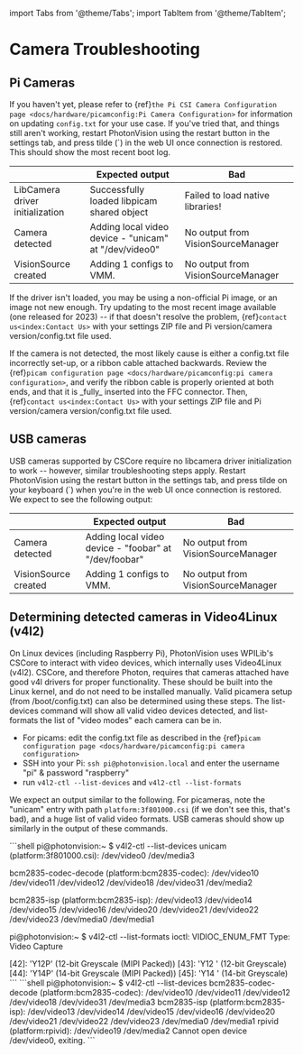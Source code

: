 import Tabs from '@theme/Tabs';
import TabItem from '@theme/TabItem';

# Camera Troubleshooting

## Pi Cameras

If you haven't yet, please refer to \{ref}`the Pi CSI Camera Configuration page <docs/hardware/picamconfig:Pi Camera Configuration>` for information on updating `config.txt` for your use case. If you've tried that, and things still aren't working, restart PhotonVision using the restart button in the settings tab, and press tilde (\`) in the web UI once connection is restored. This should show the most recent boot log.

|                                 | Expected output                                       | Bad                                |
| ------------------------------- | ----------------------------------------------------- | ---------------------------------- |
| LibCamera driver initialization | Successfully loaded libpicam shared object            | Failed to load native libraries!   |
| Camera detected                 | Adding local video device - "unicam" at "/dev/video0" | No output from VisionSourceManager |
| VisionSource created            | Adding 1 configs to VMM.                              | No output from VisionSourceManager |

If the driver isn't loaded, you may be using a non-official Pi image, or an image not new enough. Try updating to the most recent image available (one released for 2023) -- if that doesn't resolve the problem, \{ref}`contact us<index:Contact Us>` with your settings ZIP file and Pi version/camera version/config.txt file used.

If the camera is not detected, the most likely cause is either a config.txt file incorrectly set-up, or a ribbon cable attached backwards. Review the \{ref}`picam configuration page <docs/hardware/picamconfig:pi camera configuration>`, and verify the ribbon cable is properly oriented at both ends, and that it is \_fully\_ inserted into the FFC connector. Then, \{ref}`contact us<index:Contact Us>` with your settings ZIP file and Pi version/camera version/config.txt file used.

## USB cameras

USB cameras supported by CSCore require no libcamera driver initialization to work -- however, similar troubleshooting steps apply. Restart PhotonVision using the restart button in the settings tab, and press tilde on your keyboard (\`) when you're in the web UI once connection is restored. We expect to see the following output:

|                      | Expected output                                       | Bad                                |
| -------------------- | ----------------------------------------------------- | ---------------------------------- |
| Camera detected      | Adding local video device - "foobar" at "/dev/foobar" | No output from VisionSourceManager |
| VisionSource created | Adding 1 configs to VMM.                              | No output from VisionSourceManager |

## Determining detected cameras in Video4Linux (v4l2)

On Linux devices (including Raspberry Pi), PhotonVision uses WPILib's CSCore to interact with video devices, which internally uses Video4Linux (v4l2). CSCore, and therefore Photon, requires that cameras attached have good v4l drivers for proper functionality. These should be built into the Linux kernel, and do not need to be installed manually. Valid picamera setup (from /boot/config.txt) can also be determined using these steps. The list-devices command will show all valid video devices detected, and list-formats the list of "video modes" each camera can be in.

- For picams: edit the config.txt file as described in the \{ref}`picam configuration page <docs/hardware/picamconfig:pi camera configuration>`
- SSH into your Pi: `ssh pi@photonvision.local` and enter the username "pi" & password "raspberry"
- run `v4l2-ctl --list-devices` and `v4l2-ctl --list-formats`

We expect an output similar to the following. For picameras, note the "unicam" entry with path `platform:3f801000.csi` (if we don't see this, that's bad), and a huge list of valid video formats. USB cameras should show up similarly in the output of these commands.

<Tabs>
<TabItem value="Working" label="Working">
```shell
pi@photonvision:~ $ v4l2-ctl --list-devices
unicam (platform:3f801000.csi):
    /dev/video0
    /dev/media3

bcm2835-codec-decode (platform:bcm2835-codec):
/dev/video10
/dev/video11
/dev/video12
/dev/video18
/dev/video31
/dev/media2

bcm2835-isp (platform:bcm2835-isp):
/dev/video13
/dev/video14
/dev/video15
/dev/video16
/dev/video20
/dev/video21
/dev/video22
/dev/video23
/dev/media0
/dev/media1

pi@photonvision:~ $ v4l2-ctl --list-formats
ioctl: VIDIOC_ENUM_FMT
Type: Video Capture

[0]: 'YUYV' "YUYV 4:2:2"
[1]: 'UYVY' "UYVY 4:2:2"
[2]: 'YVYU' "YVYU 4:2:2"
[3]: 'VYUY' "VYUY 4:2:2"

<snip>
[42]: 'Y12P' (12-bit Greyscale (MIPI Packed))
[43]: 'Y12 ' (12-bit Greyscale)
[44]: 'Y14P' (14-bit Greyscale (MIPI Packed))
[45]: 'Y14 ' (14-bit Greyscale)
```
</TabItem>
<TabItem value="Not Working" label="Not Working">
```shell
pi@photonvision:~ $ v4l2-ctl --list-devices
bcm2835-codec-decode (platform:bcm2835-codec):
    /dev/video10
    /dev/video11
    /dev/video12
    /dev/video18
    /dev/video31
    /dev/media3
    bcm2835-isp (platform:bcm2835-isp):
    /dev/video13
    /dev/video14
    /dev/video15
    /dev/video16
    /dev/video20
    /dev/video21
    /dev/video22
    /dev/video23
    /dev/media0
    /dev/media1
rpivid (platform:rpivid):
    /dev/video19
    /dev/media2
Cannot open device /dev/video0, exiting.
```
</TabItem>
</Tabs>

